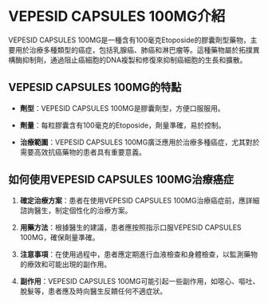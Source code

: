 # VEPESID CAPSULES 100MG介紹
VEPESID CAPSULES 100MG是一種含有100毫克Etoposide的膠囊劑型藥物，主要用於治療多種類型的癌症，包括乳腺癌、肺癌和淋巴瘤等。這種藥物屬於拓撲異構酶抑制劑，通過阻止癌細胞的DNA複製和修復來抑制癌細胞的生長和擴散。
## VEPESID CAPSULES 100MG的特點
- **劑型**：VEPESID CAPSULES 100MG是膠囊劑型，方便口服服用。
- **劑量**：每粒膠囊含有100毫克的Etoposide，劑量準確，易於控制。
- **治療範圍**：VEPESID CAPSULES 100MG廣泛應用於治療多種癌症，尤其對於需要高效抗癌藥物的患者具有重要意義。
## 如何使用VEPESID CAPSULES 100MG治療癌症
1. **確定治療方案**：患者在使用VEPESID CAPSULES 100MG治療癌症前，應詳細諮詢醫生，制定個性化的治療方案。
2. **用藥方法**：根據醫生的建議，患者應按照指示口服VEPESID CAPSULES 100MG，確保劑量準確。
3. **注意事項**：在使用過程中，患者應定期進行血液檢查和身體檢查，以監測藥物的療效和可能出現的副作用。
4. **副作用**：VEPESID CAPSULES 100MG可能引起一些副作用，如噁心、嘔吐、脫髮等，患者應及時向醫生反饋任何不適症狀。